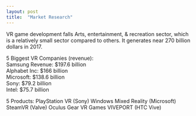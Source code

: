```yaml
---
layout: post
title:  "Market Research"
---
```

VR game development falls Arts, entertainment, & recreation sector, which is a relatively small sector compared to others. It generates near 270 billion dollars in 2017.<br>

5 Biggest VR Companies (revenue):<br>
Samsung Revenue: $197.6 billion<br>
Alphabet Inc: $166 billion<br>
Microsoft: $138.6 billion<br>
Sony: $79.2 billion<br>
Intel: $75.7 billion<br>

5 Products:
PlayStation VR (Sony)
Windows Mixed Reality (Microsoft)
SteamVR (Valve)
Oculus Gear VR Games
VIVEPORT (HTC Vive)